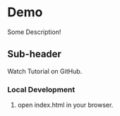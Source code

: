 # Demo

Some Description!

## Sub-header

Watch Tutorial on GitHub.

### Local Development 

1. open index.html in your browser.
